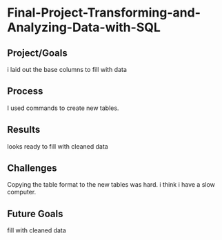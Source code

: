 # Final-Project-Transforming-and-Analyzing-Data-with-SQL

## Project/Goals
i laid out the base columns to fill with data

## Process
I used commands to create new tables.

## Results
looks ready to fill with cleaned data

## Challenges 
Copying the table format to the new tables was hard. i think i have a slow computer.

## Future Goals
fill with cleaned data
